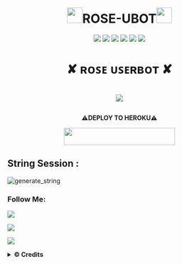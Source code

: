 <h1 align="center"><img src="./resources/extras/geez.gif" width="35px">ROSE-UBOT<img src="./resources/extras/geez.gif" width="35px"></h1>

</p>
<p align="center">
    <a href="https://github.com/SendiAp/Rose-Userbot"> <img src="https://img.shields.io/github/repo-size/noob-kittu/YoneRobot?color=orange&logo=github&logoColor=green&style=for-the-badge" /></a>
    <a href="https://github.com/SendiAp/Rose-Userbot/commits"> <img src="https://img.shields.io/github/last-commit/noob-kittu/YoneRobot?color=blue&logo=github&logoColor=green&style=for-the-badge" /></a>
    <a href="https://github.com/SendiAp/Rose-Userbot/issues"> <img src="https://img.shields.io/github/issues/noob-kittu/YoneRobot?color=blueviolet&logo=github&logoColor=green&style=for-the-badge" /></a>
    <a href="https://github.com/SendiAp/Rose-Userbot/network/members"> <img src="https://img.shields.io/github/forks/noob-kittu/YoneRobot?color=red&logo=github&logoColor=green&style=for-the-badge" /></a>  
    <a href="https://pypi.org/project/Telethon/"> <img src="https://img.shields.io/pypi/v/telethon?color=yellow&label=telethon&logo=python&logoColor=green&style=for-the-badge" /></a>
    <a href="https://t.me/Rose_Userbot"><img src="https://img.shields.io/badge/Join-Group%20Support-blue.svg?style=for-the-badge&logo=Telegram"></a>
</p>

<h1 align="center">✘ ʀᴏꜱᴇ ᴜꜱᴇʀʙᴏᴛ ✘<h1 align="center">


<p align="center">
  <img src="https://telegra.ph/file/02a8f5eb1cc74dca1a591.jpg">
</p>

<h4 align="center"> ⚠️DEPLOY TO HEROKU⚠️ </p>
<p align="center"><a href="https://telegram.dog/XTZ_HerokuBot?start=U2VuZGlBcC9Sb3NlLVVzZXJib3QgbWFzdGVy"> <img src="https://img.shields.io/badge/Deploy%20To%20Heroku-indigo?style=flat&logo=heroku" width="250" height="38.60" /></a></p>

## String Session :

<p align="https://replit.com/@Sendi-Adiningti/String#README.md"><img src="https://img.shields.io/badge/run-string__session.py-magenta?style=for-the-badge&logo=repl.it" alt="generate_string" /></a>

### Follow Me:
<p align="left">
<a href="https://github.com/SendiAp"><img src="https://img.shields.io/badge/GitHub-Follow%20on%20GitHub-inactive.svg?logo=github"></a>
</p>
</p>
<p align="left">
<a href="https://facebook.com/Sendi Adt"><img src="https://img.shields.io/badge/Facebook-Follow%20on%20Facebook-blue.svg?logo=facebook"></a>
</p>
<p align="left">
<a href="https://instagram.com/ndiap04"><img src="https://img.shields.io/badge/Instagram-Follow%20on%20Instagram-important.svg?logo=instagram"></a>
</p>

<details>
  <summary><b>© Credits</b></summary>

 🙏 **THANK YOU VERY MUCH FOR**

*   [Vckyou](https://github.com/Vckyou/Geez-Project)    Geez - Project
*   [X_iMFiNe](https://github.com/ximfine/xBot-Remix)    XBOT-REMIX
*   [Koala](https://github.com/ManusiaRakitan/Kampang-Bot)    Kampang - Bot
*   [RaphielGang](https://github.com/RaphielGang)    Telegram - Paperplane
*   [AvinashReddy3108](https://github.com/AvinashReddy3108)    PaperplaneExtended
*   [TeamUserge](https://github.com/UsergeTeam/Userge)    Userge
*   [sandy1709](https://github.com/sandy1709/catuserbot)    CatUserbot
*   DAN TERIMAKASIH BANYAK KEPADA USERBOT INDONESIA LAINNYA🙏

## Stay Support 🚀
❁   [LonamiWebs](https://github.com/LonamiWebs/) and [Telethon](https://github.com/LonamiWebs/Telethon)
